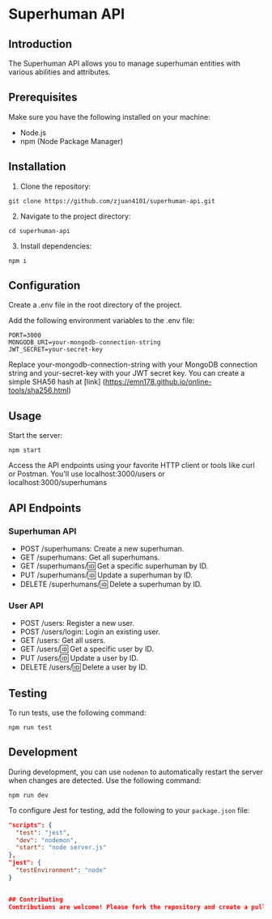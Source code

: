 # Superhuman API
## Introduction
The Superhuman API allows you to manage superhuman entities with various abilities and attributes.

## Prerequisites
Make sure you have the following installed on your machine:

- Node.js
- npm (Node Package Manager)

## Installation
1. Clone the repository:
```
git clone https://github.com/zjuan4101/superhuman-api.git
```
2. Navigate to the project directory:
```
cd superhuman-api
```
3. Install dependencies:
```
npm i
```

## Configuration
Create a .env file in the root directory of the project.

Add the following environment variables to the .env file:
```
PORT=3000
MONGODB_URI=your-mongodb-connection-string
JWT_SECRET=your-secret-key
```
Replace your-mongodb-connection-string with your MongoDB connection string and your-secret-key with your JWT secret key.
You can create a simple SHA56 hash at [link] (https://emn178.github.io/online-tools/sha256.html)

## Usage
Start the server:
```
npm start
```

Access the API endpoints using your favorite HTTP client or tools like curl or Postman. You'll use localhost:3000/users or localhost:3000/superhumans

## API Endpoints
### Superhuman API
- POST /superhumans: Create a new superhuman.
- GET /superhumans: Get all superhumans.
- GET /superhumans/:id: Get a specific superhuman by ID.
- PUT /superhumans/:id: Update a superhuman by ID.
- DELETE /superhumans/:id: Delete a superhuman by ID.

### User API
- POST /users: Register a new user.
- POST /users/login: Login an existing user.
- GET /users: Get all users.
- GET /users/:id: Get a specific user by ID.
- PUT /users/:id: Update a user by ID.
- DELETE /users/:id: Delete a user by ID.

## Testing
To run tests, use the following command:
```
npm run test
```

## Development
During development, you can use `nodemon` to automatically restart the server when changes are detected. Use the following command:
```
npm run dev
```

To configure Jest for testing, add the following to your `package.json` file:
```json
"scripts": {
  "test": "jest",
  "dev": "nodemon",
  "start": "node server.js"
},
"jest": {
  "testEnvironment": "node"
}


## Contributing
Contributions are welcome! Please fork the repository and create a pull request with your changes.
